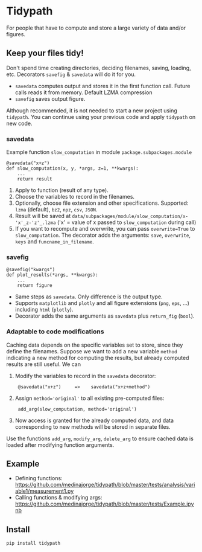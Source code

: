 # Tidypath

For people that have to compute and store a large variety of data and/or figures.

## Keep your files tidy!

Don't spend time creating directories, deciding filenames, saving, loading, etc. Decorators `savefig` & `savedata` will do it for you.

- `savedata` computes output and stores it in the first function call. Future calls reads it from memory. Default LZMA compression
- `savefig`  saves output figure.

Although recommended, it is not needed to start a new project using `tidypath`. You can continue using your previous code and apply `tidypath` on new code.

### savedata
Example function `slow_computation` in module `package.subpackages.module`
```
@savedata("x+z")
def slow_computation(x, y, *args, z=1, **kwargs):
    ...
    return result
```
1. Apply to function (result of any type).
2. Choose the variables to record in the filenames.
3. Optionally, choose file extension and other specifications. Supported: `lzma` (default), `bz2`, `npz`, `csv`, `JSON`.
4. Result will be saved at `data/subpackages/module/slow_computation/x-'x'_z-'z'_.lzma` ('x' = value of x passed to `slow_computation` during call)
5. If you want to recompute and overwrite, you can pass `overwrite=True` to `slow_computation`. The decorator adds the arguments: `save`, `overwrite`, `keys` and `funcname_in_filename`.

### savefig
```
@savefig("kwargs")
def plot_results(*args, **kwargs):
    ...
    return figure
```
- Same steps as  `savedata`. Only difference is the output type.
- Supports `matplotlib` and `plotly` and all figure extensions (`png`, `eps`, ...) including `html` (`plotly`).
- Decorator adds the same arguments as `savedata` plus `return_fig` (`bool`).

### Adaptable to code modifications
Caching data depends on the specific variables set to store, since they define the filenames. Suppose we want to add a new variable `method` indicating a new method for computing the results, but already computed results are still useful. We can

1. Modify the variables to record in the `savedata` decorator:

        @savedata("x+z")     =>    savedata("x+z+method")

1. Assign `method='original'` to all existing pre-computed files:

        add_arg(slow_computation, method='original')
    
3. Now access is granted for the already computed data, and data corresponding to new methods will be stored in separate files.

Use the functions `add_arg`, `modify_arg`, `delete_arg` to ensure cached data is loaded after modifying function arguments.

## Example
- Defining functions: https://github.com/medinajorge/tidypath/blob/master/tests/analysis/variable1/measurement1.py
- Calling functions & modifying args: https://github.com/medinajorge/tidypath/blob/master/tests/Example.ipynb

## Install
    pip install tidypath
